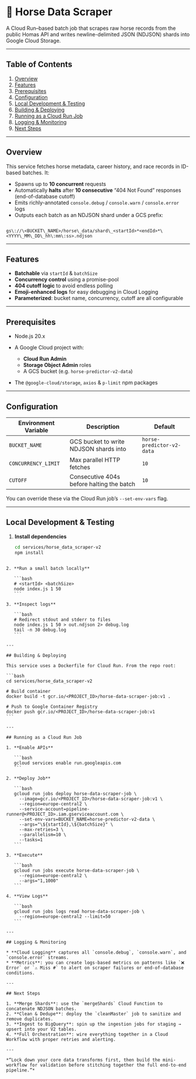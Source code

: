 # 🐎 Horse Data Scraper

A Cloud Run–based batch job that scrapes raw horse records from the public Homas API and writes newline-delimited JSON (NDJSON) shards into Google Cloud Storage.

---

## Table of Contents

1. [Overview](#overview)  
2. [Features](#features)  
3. [Prerequisites](#prerequisites)  
4. [Configuration](#configuration)  
5. [Local Development & Testing](#local-development--testing)  
6. [Building & Deploying](#building--deploying)  
7. [Running as a Cloud Run Job](#running-as-a-cloud-run-job)  
8. [Logging & Monitoring](#logging--monitoring)  
9. [Next Steps](#next-steps)  

---

## Overview

This service fetches horse metadata, career history, and race records in ID-based batches. It:

- Spawns up to **10 concurrent** requests  
- Automatically **halts** after **10 consecutive** “404 Not Found” responses (end-of-database cutoff)  
- Emits richly-annotated `console.debug` / `console.warn` / `console.error` logs  
- Outputs each batch as an NDJSON shard under a GCS prefix:

```

gs\://\<BUCKET\_NAME>/horse\_data/shard\_<startId>*<endId>*\<YYYY\_MM\_DD\_hh\:mm\:ss>.ndjson

````

---

## Features

- **Batchable** via `startId` & `batchSize`  
- **Concurrency control** using a promise-pool  
- **404 cutoff logic** to avoid endless polling  
- **Emoji-enhanced logs** for easy debugging in Cloud Logging  
- **Parameterized**: bucket name, concurrency, cutoff are all configurable  

---

## Prerequisites

- Node.js 20.x  
- A Google Cloud project with:
  - **Cloud Run Admin**  
  - **Storage Object Admin** roles  
  - A GCS bucket (e.g. `horse-predictor-v2-data`)  

- The `@google-cloud/storage`, `axios` & `p-limit` npm packages

---

## Configuration

| Environment Variable | Description                                         | Default                         |
| -------------------- | --------------------------------------------------- | ------------------------------- |
| `BUCKET_NAME`        | GCS bucket to write NDJSON shards into             | `horse-predictor-v2-data`       |
| `CONCURRENCY_LIMIT`  | Max parallel HTTP fetches                           | `10`                            |
| `CUTOFF`             | Consecutive 404s before halting the batch           | `10`                            |

You can override these via the Cloud Run job’s `--set-env-vars` flag.

---

## Local Development & Testing

1. **Install dependencies**  
   ```bash
   cd services/horse_data_scraper-v2
   npm install
````

2. **Run a small batch locally**

   ```bash
   # <startId> <batchSize>
   node index.js 1 50
   ```

3. **Inspect logs**

   ```bash
   # Redirect stdout and stderr to files
   node index.js 1 50 > out.ndjson 2> debug.log
   tail -n 30 debug.log
   ```

---

## Building & Deploying

This service uses a Dockerfile for Cloud Run. From the repo root:

```bash
cd services/horse_data_scraper-v2

# Build container
docker build -t gcr.io/<PROJECT_ID>/horse-data-scraper-job:v1 .

# Push to Google Container Registry
docker push gcr.io/<PROJECT_ID>/horse-data-scraper-job:v1
```

---

## Running as a Cloud Run Job

1. **Enable APIs**

   ```bash
   gcloud services enable run.googleapis.com
   ```

2. **Deploy Job**

   ```bash
   gcloud run jobs deploy horse-data-scraper-job \
     --image=gcr.io/<PROJECT_ID>/horse-data-scraper-job:v1 \
     --region=europe-central2 \
     --service-account=pipeline-runner@<PROJECT_ID>.iam.gserviceaccount.com \
     --set-env-vars=BUCKET_NAME=horse-predictor-v2-data \
     --args="\${startId},\${batchSize}" \
     --max-retries=3 \
     --parallelism=10 \
     --tasks=1
   ```

3. **Execute**

   ```bash
   gcloud run jobs execute horse-data-scraper-job \
     --region=europe-central2 \
     --args="1,1000"
   ```

4. **View Logs**

   ```bash
   gcloud run jobs logs read horse-data-scraper-job \
     --region=europe-central2 --limit=50
   ```

---

## Logging & Monitoring

* **Cloud Logging** captures all `console.debug`, `console.warn`, and `console.error` streams.
* **Metrics**: you can create logs-based metrics on patterns like `❌ Error` or `⚠️ Miss #` to alert on scraper failures or end-of-database conditions.

---

## Next Steps

1. **Merge Shards**: use the `mergeShards` Cloud Function to concatenate NDJSON batches.
2. **Clean & Dedupe**: deploy the `cleanMaster` job to sanitize and remove duplicates.
3. **Ingest to BigQuery**: spin up the ingestion jobs for staging → upsert into your V2 tables.
4. **Full Orchestration**: wire everything together in a Cloud Workflow with proper retries and alerting.

---

*“Lock down your core data transforms first, then build the mini-workflow for validation before stitching together the full end-to-end pipeline.”*
